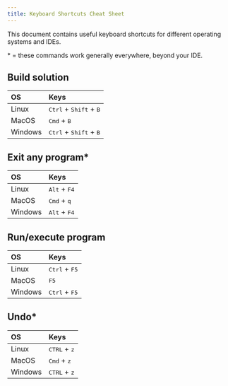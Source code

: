 ```yaml
---
title: Keyboard Shortcuts Cheat Sheet
---
```


This document contains useful keyboard shortcuts for different operating systems and IDEs.

\* = these commands work generally everywhere, beyond your IDE.

<!-- alphabetical list -->
<!-- make the action the title so it is possible to link to it -->
<!-- if there is a diff between IDEs, then can add IDE column to handle such cases -->


## Build solution

| OS | Keys |
| :--- | :--- |
| Linux | <kbd>Ctrl</kbd> + <kbd>Shift</kbd> + <kbd>B</kbd> |
| MacOS | <kbd>Cmd</kbd> + <kbd>B</kbd> |
| Windows | <kbd>Ctrl</kbd> + <kbd>Shift</kbd> + <kbd>B</kbd> |

## Exit any program*

| OS | Keys |
| :--- | :--- |
| Linux | <kbd>Alt</kbd> + <kbd>F4</kbd> |
| MacOS | <kbd>Cmd</kbd> + <kbd>q</kbd> |
| Windows | <kbd>Alt</kbd> + <kbd>F4</kbd> |

## Run/execute program

| OS | Keys |
| :--- | :--- |
| Linux | <kbd>Ctrl</kbd> + <kbd>F5</kbd>  |
| MacOS | <kbd>F5</kbd> |
| Windows | <kbd>Ctrl</kbd> + <kbd>F5</kbd> |

## Undo*

| OS | Keys |
| :--- | :--- |
| Linux | <kbd>CTRL</kbd> + <kbd>z</kbd> |
| MacOS | <kbd>Cmd</kbd> + <kbd>z</kbd> |
| Windows | <kbd>CTRL</kbd> + <kbd>z</kbd> |
 
 
